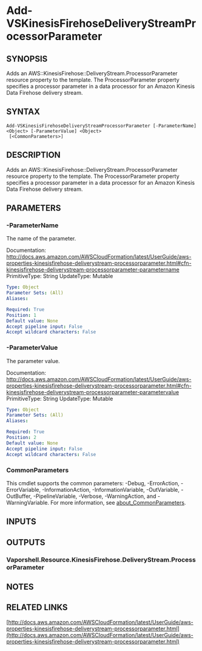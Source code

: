# Add-VSKinesisFirehoseDeliveryStreamProcessorParameter

## SYNOPSIS
Adds an AWS::KinesisFirehose::DeliveryStream.ProcessorParameter resource property to the template.
The ProcessorParameter property specifies a processor parameter in a data processor for an Amazon Kinesis Data Firehose delivery stream.

## SYNTAX

```
Add-VSKinesisFirehoseDeliveryStreamProcessorParameter [-ParameterName] <Object> [-ParameterValue] <Object>
 [<CommonParameters>]
```

## DESCRIPTION
Adds an AWS::KinesisFirehose::DeliveryStream.ProcessorParameter resource property to the template.
The ProcessorParameter property specifies a processor parameter in a data processor for an Amazon Kinesis Data Firehose delivery stream.

## PARAMETERS

### -ParameterName
The name of the parameter.

Documentation: http://docs.aws.amazon.com/AWSCloudFormation/latest/UserGuide/aws-properties-kinesisfirehose-deliverystream-processorparameter.html#cfn-kinesisfirehose-deliverystream-processorparameter-parametername
PrimitiveType: String
UpdateType: Mutable

```yaml
Type: Object
Parameter Sets: (All)
Aliases:

Required: True
Position: 1
Default value: None
Accept pipeline input: False
Accept wildcard characters: False
```

### -ParameterValue
The parameter value.

Documentation: http://docs.aws.amazon.com/AWSCloudFormation/latest/UserGuide/aws-properties-kinesisfirehose-deliverystream-processorparameter.html#cfn-kinesisfirehose-deliverystream-processorparameter-parametervalue
PrimitiveType: String
UpdateType: Mutable

```yaml
Type: Object
Parameter Sets: (All)
Aliases:

Required: True
Position: 2
Default value: None
Accept pipeline input: False
Accept wildcard characters: False
```

### CommonParameters
This cmdlet supports the common parameters: -Debug, -ErrorAction, -ErrorVariable, -InformationAction, -InformationVariable, -OutVariable, -OutBuffer, -PipelineVariable, -Verbose, -WarningAction, and -WarningVariable. For more information, see [about_CommonParameters](http://go.microsoft.com/fwlink/?LinkID=113216).

## INPUTS

## OUTPUTS

### Vaporshell.Resource.KinesisFirehose.DeliveryStream.ProcessorParameter
## NOTES

## RELATED LINKS

[http://docs.aws.amazon.com/AWSCloudFormation/latest/UserGuide/aws-properties-kinesisfirehose-deliverystream-processorparameter.html](http://docs.aws.amazon.com/AWSCloudFormation/latest/UserGuide/aws-properties-kinesisfirehose-deliverystream-processorparameter.html)

